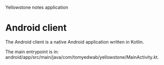 Yellowstone notes application

Android client
==============
The Android client is a native Android application written in Kotlin.

The main entrypoint is in:
android/app/src/main/java/com/tomyedwab/yellowstone/MainActivity.kt.

